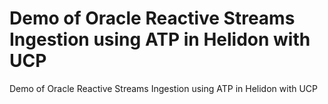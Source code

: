 
# Demo of Oracle Reactive Streams Ingestion using ATP in Helidon with UCP

Demo of Oracle Reactive Streams Ingestion using ATP in Helidon with UCP
